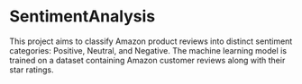 # SentimentAnalysis
This project aims to classify Amazon product reviews into distinct sentiment categories: Positive, Neutral, and Negative. The machine learning model is trained on a dataset containing Amazon customer reviews along with their star ratings.
